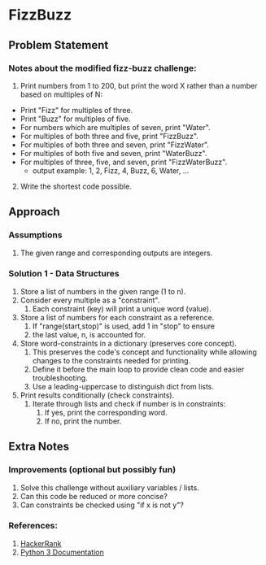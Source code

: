 # FizzBuzz

## Problem Statement
### Notes about the modified fizz-buzz challenge:
1. Print numbers from 1 to 200, but print the word X rather than a 
number based on multiples of N:
  * Print "Fizz" for multiples of three.
  * Print "Buzz" for multiples of five.
  * For numbers which are multiples of seven, print "Water".
  * For multiples of both three and five, print "FizzBuzz".
  * For multiples of both three and seven, print "FizzWater".
  * For multiples of both five and seven, print "WaterBuzz".
  * For multiples of three, five, and seven, print "FizzWaterBuzz".
    - output example:  1, 2, Fizz, 4, Buzz, 6, Water, ...

2. Write the shortest code possible.


## Approach
### Assumptions
1. The given range and corresponding outputs are integers.


### Solution 1 - Data Structures
1. Store a list of numbers in the given range (1 to n).
1. Consider every multiple as a "constraint".
    1. Each constraint (key) will print a unique word (value).
1. Store a list of numbers for each constraint as a reference.
    1. If "range(start,stop)" is used, add 1 in "stop" to ensure
    1. the last value, n, is accounted for.
1. Store word-constraints in a dictionary (preserves core concept).
    1. This preserves the code's concept and functionality while allowing changes to the constraints needed for printing.
    1. Define it before the main loop to provide clean code and easier troubleshooting.
    1. Use a leading-uppercase to distinguish dict from lists.
1. Print results conditionally (check constraints).
    1. Iterate through lists and check if number is in constraints:
        1. If yes, print the corresponding word.
        1. If no, print the number.


## Extra Notes
### Improvements (optional but possibly fun)
1. Solve this challenge without auxiliary variables / lists.
2. Can this code be reduced or more concise?
3. Can constraints be checked using "if x is not y"?


### References:
1. [HackerRank](https://www.hackerrank.com/challenges/fizzbuzz/problem)
2. [Python 3 Documentation](https://docs.python.org/3/index.html)